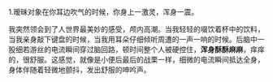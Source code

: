  1.暧昧对象在你耳边吹气的时候，你身上一激灵，浑身一震。

 
 
 我突然领会到了人世界最美妙的感受，颅内高潮。当我轻轻的啜饮着杯中的饮料，当我亲身敲下键盘的时候，当我用耳朵仔细倾听周遭的一声一响的时候。后脑中一股细若游丝的电流瞬间穿过脑回路，顿时间整个人被硬控住，**浑身酥酥麻麻**，痒痒的，很舒服。这感觉，就像是小便后最后的战栗一样，细微的电流瞬间抵达全身，身体伴随着轻微地颤抖，发出舒服的呻吟声。
